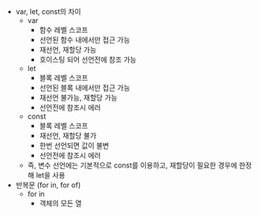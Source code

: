 - var, let, const의 차이
	- var
		- 함수 레벨 스코프
		- 선언된 함수 내에서만 접근 가능
		- 재선언, 재할당 가능
		- 호이스팅 되어 선언전에 참조 가능
	- let
		- 블록 레벨 스코프
		- 선언된 블록 내에서만 접근 가능
		- 재선언 불가능, 재할당 가능
		- 선언전에 참조시 에러
	- const
		- 블록 레벨 스코프
		- 재선언, 재할당 불가
		- 한번 선언되면 값이 불변
		- 선언전에 참조시 에러
	- 즉, 변수 선언에는 기본적으로 const를 이용하고, 재할당이 필요한 경우에 한정해 let을 사용
- 반복문 (for in, for of)
	- for in
		- 객체의 모든 열